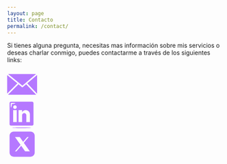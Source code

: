 ```yaml
---
layout: page
title: Contacto
permalink: /contact/
---
```



Si tienes alguna pregunta, necesitas mas información sobre mis servicios o deseas charlar conmigo, puedes contactarme a través de los siguientes links:


<body>
    <div class="contenedor-botones">
        <div class="recuadro">
            <a href="mailto:michaeldiez7@gmail.com" class="correo-enlace">
                <svg margin="0 auto" width="70" height="70" botom="30" id="Layer_1" data-name="Layer 1" xmlns="http://www.w3.org/2000/svg" viewBox="0 0 122.88 85.57" fill="#eca0e2"><title>Correo</title><path class="cls-1" d="M3.8,0,62.48,47.85,118.65,0ZM0,80.52,41.8,38.61,0,4.53v76ZM46.41,42.37,3.31,85.57h115.9L78,42.37,64.45,53.94h0a3,3,0,0,1-3.79.05L46.41,42.37Zm36.12-3.84,40.35,42.33V4.16L82.53,38.53Z"/></svg>           
            </a>
        </div>
        <div class="recuadro">
            <a href="https://www.linkedin.com/in/michael-diez-aka-bacala0-729604272" target="_blank" class="correo-enlace">
                <svg margin="0 auto" width="70" height="70" botom="30" xmlns="http://www.w3.org/2000/svg" viewBox="0 0 50 50" fill="#eca0e2"><title>Linkedin</title><path class="cls-1" d="M3.986 41.658V6.339c0-1.291 1.049-2.34 2.34-2.34h35.321c1.291 0 2.34 1.049 2.34 2.34v35.319c0 1.291-1.049 2.34-2.34 2.34H6.326C5.035 43.998 3.986 42.949 3.986 41.658zM15.995 37.998V17.999H9.994v19.999H15.995zM24.995 37.998v-11.5c0-1.931 1.569-3.5 3.5-3.5s3.5 1.569 3.5 3.5l-.001 11.499h6.001V24.998c0-3.861-3.139-7-7-7-2.545 0-4.775 1.363-6.001 3.397l.001-3.396h-6.001v19.999H24.995zM15.995 12.998c0-1.656-1.344-3.001-3-3.001s-3 1.345-3 3.001 1.344 3.001 3 3.001S15.995 14.654 15.995 12.998zM7.926 7.934c2.133-.213 5.756-.895 5.713-1.348C13.581 6.006 8.841 5.971 6.93 6.01 6.379 6.049 5.961 6.521 5.995 7.066c0 .019-.004.916-.003.933-.033 2.013.024 5.591.587 5.647C7.031 13.69 7.713 10.067 7.926 7.934zM23.994 47.005c8.836 0 16.008.225 16.008.501 0 .276-7.172.501-16.008.501S7.986 47.782 7.986 47.506C7.986 47.23 15.158 47.005 23.994 47.005z"/></svg>           
            </a>
        </div>
        <div class="recuadro">
            <a href="mailto:tu_correo@ejemplo.com" class="correo-enlace">
                <svg margin="0 auto" width="70" height="70" botom="30" id="Layer_1" data-name="Layer 1" xmlns="http://www.w3.org/2000/svg" viewBox="0 0 50 50"><defs><style>.cls-1{fill:#b578ff;}</style></defs><title>X</title><path class="cls-1" d="M39,4H11c-3.866,0-7,3.134-7,7v28c0,3.866,3.134,7,7,7h28c3.866,0,7-3.134,7-7V11C46,7.134,42.866,4,39,4z M29.978,37l-6.54-9.292L15.5,37H13l9.308-10.897L13.086,13h7.937l5.637,8.009L33.5,13H36l-8.211,9.613L37.914,37H29.978z"/></svg>           
            </a>
        </div>
    </div>
    
    
</body>